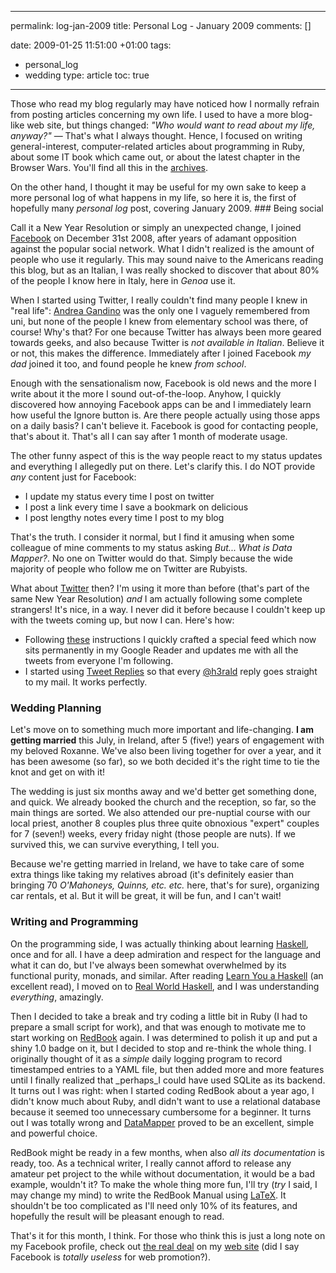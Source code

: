 ----- 
permalink: log-jan-2009
title: Personal Log - January 2009
comments: []

date: 2009-01-25 11:51:00 +01:00
tags: 
- personal_log
- wedding
type: article
toc: true
-----
Those who read my blog regularly may have noticed how I normally refrain from posting articles concerning my own life. I used to have a more blog-like web site, but things changed: _"Who would want to read about my life, anyway?"_ &mdash; That's what I always thought. Hence, I focused on writing general-interest, computer-related articles about programming in Ruby, about some IT book which came out, or about the latest chapter in the Browser Wars. You'll find all this in the [archives](/archives/). 

On the other hand, I thought it may be useful for my own sake to keep a more personal log of what happens in my life, so here it is, the first of hopefully many _personal log_ post, covering January 2009. ### Being social

Call it a New Year Resolution or simply an unexpected change, I joined [Facebook](http://www.facebook.com) on December 31st 2008, after years of adamant opposition against the popular social network. 
What I didn't realized is the amount of people who use it regularly. This may sound naive to the Americans reading this blog, but as an Italian, I was really shocked to discover that about 80% of the people I know here in Italy, here in _Genoa_ use it. 

When I started using Twitter, I really couldn't find many people I knew in "real life": [Andrea Gandino](http://www.andreagandino.com) was the only one I vaguely remembered from uni, but none of the people I knew from elementary school was there, of course! 
Why's that? For one because Twitter has always been more geared towards geeks, and also because Twitter is _not available in Italian_.
Believe it or not, this makes the difference. Immediately after I joined Facebook _my dad_ joined it too, and found people he knew _from school_.

Enough with the sensationalism now, Facebook is old news and the more I write about it the more I sound out-of-the-loop. Anyhow, I quickly discovered how annoying Facebook apps can be and I immediately learn how useful the Ignore button is. Are there people actually using those apps on a daily basis? I can't believe it.
Facebook is good for contacting people, that's about it. That's all I can say after 1 month of moderate usage. 

The other funny aspect of this is the way people react to my status updates and everything I allegedly put on there. Let's clarify this. I do NOT provide _any_ content just for Facebook:

* I update my status every time I post on twitter
* I post a link every time I save a bookmark on delicious
* I post lengthy notes every time I post to my blog

That's the truth. I consider it normal, but I find it amusing when some colleague of mine comments to my status asking _But... What is Data Mapper?_. No one on Twitter would do that. Simply because the wide majority of people who follow me on Twitter are Rubyists.

What about [Twitter](http://www.twitter.com) then? I'm using it more than before (that's part of the same New Year Resolution) _and_ I am actually following some complete strangers! It's nice, in a way. I never did it before because I couldn't keep up with the tweets coming up, but now I can. Here's how:

* Following [these](http://dblume.livejournal.com/112262.html) instructions I quickly crafted a special feed which now sits permanently in my Google Reader and updates me with all the tweets from everyone I'm following.
* I started using [Tweet Replies](http://www.tweetreplies.com/) so that every [@h3rald](http://www.twitter.com/h3rald) reply goes straight to my mail. It works perfectly.

### Wedding Planning

Let's move on to something much more important and life-changing. **I am getting married** this July, in Ireland, after 5 (five!) years of engagement with my beloved Roxanne. We've also been living together for over a year, and it has been awesome (so far), so we both decided it's the right time to tie the knot and get on with it!

The wedding is just six months away and we'd better get something done, and quick. We already booked the church and the reception, so far, so the main things are sorted. We also attended our pre-nuptial course with our local priest, another 8 couples plus three quite obnoxious "expert" couples for 7 (seven!) weeks, every friday night (those people are nuts). If we survived this, we can survive everything, I tell you. 

Because we're getting married in Ireland, we have to take care of some extra things like taking my relatives abroad (it's definitely easier than bringing 70 _O'Mahoneys, Quinns, etc. etc._ here, that's for sure), organizing car rentals, et al. But it will be great, it will be fun, and I can't wait! 

### Writing and Programming

On the programming side, I was actually thinking about learning [Haskell](http://www.haskell.org), once and for all. I have a deep admiration and respect for the language and what it can do, but I've always been somewhat overwhelmed by its functional purity, monads, and similar. After reading [Learn You a Haskell](http://learnyouahaskell.com/chapters) (an excellent read), I moved on to [Real World Haskell](http://book.realworldhaskell.org/read/), and I was understanding _everything_, amazingly. 

Then I decided to take a break and try coding a little bit in Ruby (I had to prepare a small script for work), and that was enough to motivate me to start working on [RedBook](http://www.h3rald.com/tags/redbook) again. I was determined to polish it up and put a shiny 1.0 badge on it, but I decided to stop and re-think the whole thing. I originally thought of it as a _simple_ daily logging program to record timestamped entries to a YAML file, but then added more and more features until I finally realized that _perhaps_I could have used SQLite as its backend. It turns out I was right: when I started coding RedBook about a year ago, I didn't know much about Ruby, andI didn't want to use a relational database because it seemed too unnecessary cumbersome for a beginner. It turns out I was totally wrong and [DataMapper](http://datamapper.org/) proved to be an excellent, simple and powerful choice. 

RedBook might be ready in a few months, when also _all its documentation_ is ready, too. As a technical writer, I really cannot afford to release any amateur pet project to the while without documentation, it would be a bad example, wouldn't it? 
To make the whole thing more fun, I'll try (_try_ I said, I may change my mind) to write the RedBook Manual using [LaTeX](http://www.latex-project.org/). It shouldn't be too complicated as I'll need only 10% of its features, and hopefully the result will be pleasant enough to read. 

That's it for this month, I think. For those who think this is just a long note on my Facebook profile, check out [the real deal](http://www.h3rald.com/articles/log-jan-2009) on my [web site](http://www.h3rald.com) (did I say Facebook is _totally useless_ for web promotion?).

